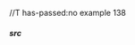 //T has-passed:no
example 138
##### src
<style
  type="text/css">

foo
##### xml
<?xml version="1.0" encoding="UTF-8"?>
<!DOCTYPE document SYSTEM "CommonMark.dtd">
<document xmlns="http://commonmark.org/xml/1.0">
  <html_block>&lt;style
  type=&quot;text/css&quot;&gt;

foo
</html_block>
</document>
##### html
<style
  type="text/css">

foo
#####
